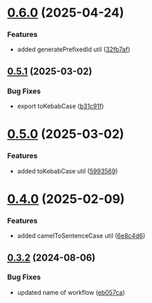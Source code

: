 # [0.6.0](https://github.com/devlargs/largs-utils/compare/v0.5.1...v0.6.0) (2025-04-24)


### Features

* added generatePrefixedId util ([32fb7af](https://github.com/devlargs/largs-utils/commit/32fb7afdf8826b4535266ec035a10fe7864f33f2))



## [0.5.1](https://github.com/devlargs/largs-utils/compare/v0.5.0...v0.5.1) (2025-03-02)


### Bug Fixes

* export toKebabCase ([b31c91f](https://github.com/devlargs/largs-utils/commit/b31c91ffeaf371cc682d0ecdd22821127511320e))



# [0.5.0](https://github.com/devlargs/largs-utils/compare/v0.4.0...v0.5.0) (2025-03-02)


### Features

* added toKebabCase util ([5993569](https://github.com/devlargs/largs-utils/commit/599356956fc41c9149978e7bd07ac9e68bde3023))



# [0.4.0](https://github.com/devlargs/largs-utils/compare/v0.3.2...v0.4.0) (2025-02-09)


### Features

* added camelToSentenceCase util ([6e8c4d6](https://github.com/devlargs/largs-utils/commit/6e8c4d6381e956a7611f048adf4a21176a7f9b4f))



## [0.3.2](https://github.com/devlargs/largs-utils/compare/v0.3.1...v0.3.2) (2024-08-06)


### Bug Fixes

* updated name of workflow ([eb057ca](https://github.com/devlargs/largs-utils/commit/eb057ca2d66f7a8d88eaa71194788e1871ab059c))



